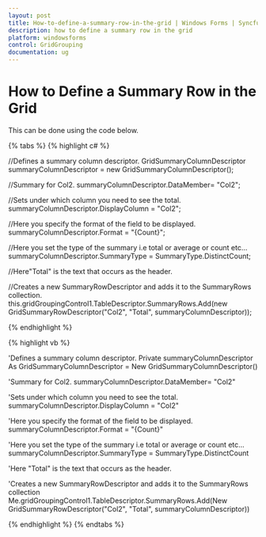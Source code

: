 ```yaml
---
layout: post
title: How-to-define-a-summary-row-in-the-grid | Windows Forms | Syncfusion
description: how to define a summary row in the grid
platform: windowsforms
control: GridGrouping
documentation: ug
---
```


# How to Define a Summary Row in the Grid

This can be done using the code below.

{% tabs %}
{% highlight c# %}

//Defines a summary column descriptor.
GridSummaryColumnDescriptor summaryColumnDescriptor = new GridSummaryColumnDescriptor();

//Summary for Col2. 
summaryColumnDescriptor.DataMember= "Col2";

//Sets under which column you need to see the total.
summaryColumnDescriptor.DisplayColumn = "Col2";

//Here you specify the format of the field to be displayed.
summaryColumnDescriptor.Format = "{Count}";

//Here you set the type of the summary i.e total or average or count etc...
summaryColumnDescriptor.SummaryType = SummaryType.DistinctCount;

//Here"Total" is the text that occurs as the header.

//Creates a new SummaryRowDescriptor and adds it to the SummaryRows collection.
this.gridGroupingControl1.TableDescriptor.SummaryRows.Add(new GridSummaryRowDescriptor("Col2", "Total", summaryColumnDescriptor));

{% endhighlight  %}

{% highlight vb %}

'Defines a summary column descriptor.
Private summaryColumnDescriptor As GridSummaryColumnDescriptor = New GridSummaryColumnDescriptor()

'Summary for Col2. 
summaryColumnDescriptor.DataMember= "Col2"

'Sets under which column you need to see the total.
summaryColumnDescriptor.DisplayColumn = "Col2"

'Here you specify the format of the field to be displayed.
summaryColumnDescriptor.Format = "{Count}"

'Here you set the type of the summary i.e total or average or count etc...
summaryColumnDescriptor.SummaryType = SummaryType.DistinctCount

'Here "Total" is the text that occurs as the header.

'Creates a new SummaryRowDescriptor and adds it to the SummaryRows collection
Me.gridGroupingControl1.TableDescriptor.SummaryRows.Add(New GridSummaryRowDescriptor("Col2", "Total", summaryColumnDescriptor))

{% endhighlight  %}
{% endtabs %}
